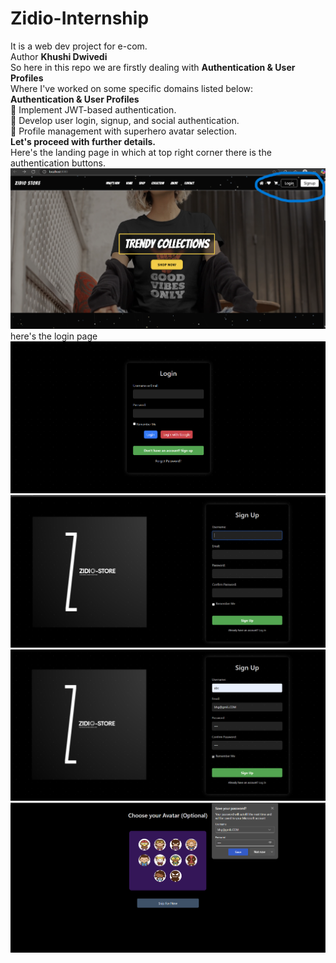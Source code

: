 # Zidio-Internship
It is a web dev project for e-com.
<br>
Author <b> Khushi Dwivedi </b>
<br>
So here in this repo we are firstly dealing with <b>Authentication & User Profiles</b> 
<br>
Where I've worked on some specific domains listed below:
<br>
<b>Authentication & User Profiles</b> <br>
 Implement JWT-based authentication. <br>
 Develop user login, signup, and social authentication. <br>
 Profile management with superhero avatar selection. <br>
<b> Let's proceed with further details.</b>
<br>
Here's the landing page in which at top right corner there is the authentication buttons.
<br>
![landing page](https://github.com/iAyushh/Zidio-E-Commerce-App/blob/main/Zidio-Internship/src/client/my-app/src/assets/landingpage.png)
<br>
here's the login page
<br>
![login page](https://github.com/iAyushh/Zidio-E-Commerce-App/blob/main/Zidio-Internship/src/client/my-app/src/assets/loginpage.png)
<br>
![signup page](https://github.com/iAyushh/Zidio-E-Commerce-App/blob/main/Zidio-Internship/src/client/my-app/src/assets/signup%20page.png)
<br>
![signup-credentials page](https://github.com/iAyushh/Zidio-E-Commerce-App/blob/main/Zidio-Internship/src/client/my-app/src/assets/signup-credentials.png)
<br>
![avatar-picker page](https://github.com/iAyushh/Zidio-E-Commerce-App/blob/main/Zidio-Internship/src/client/my-app/src/assets/avatar-picker.png)
